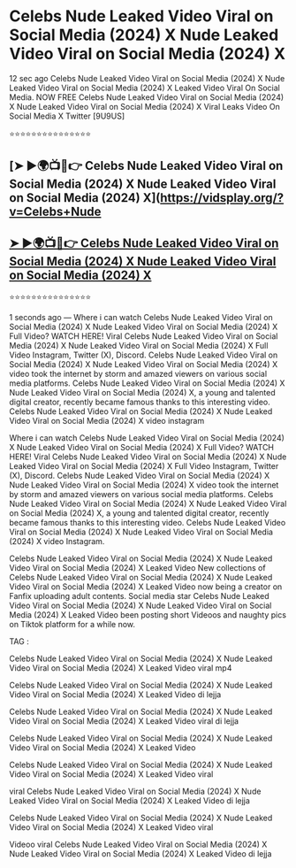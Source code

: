 ﻿# Celebs Nude Leaked Video Viral on Social Media (2024) X Nude Leaked Video Viral on Social Media (2024) X



12 sec ago Celebs Nude Leaked Video Viral on Social Media (2024) X Nude Leaked Video Viral on Social Media (2024) X Leaked Video Viral On Social Media. NOW FREE Celebs Nude Leaked Video Viral on Social Media (2024) X Nude Leaked Video Viral on Social Media (2024) X Viral Leaks Video On Social Media X Twitter [9U9US]

⭐⭐⭐⭐⭐⭐⭐⭐⭐⭐⭐⭐⭐⭐⭐

## [➤ ►🌍📺📱👉 Celebs Nude Leaked Video Viral on Social Media (2024) X Nude Leaked Video Viral on Social Media (2024) X](https://vidsplay.org/?v=Celebs+Nude

## [➤ ►🌍📺📱👉 Celebs Nude Leaked Video Viral on Social Media (2024) X Nude Leaked Video Viral on Social Media (2024) X](https://vidsplay.org/?v=Celebs+Nude)


⭐⭐⭐⭐⭐⭐⭐⭐⭐⭐⭐⭐⭐⭐⭐



1 seconds ago — Where i can watch Celebs Nude Leaked Video Viral on Social Media (2024) X Nude Leaked Video Viral on Social Media (2024) X Full Video? WATCH HERE! Viral Celebs Nude Leaked Video Viral on Social Media (2024) X Nude Leaked Video Viral on Social Media (2024) X Full Video Instagram, Twitter (X), Discord. Celebs Nude Leaked Video Viral on Social Media (2024) X Nude Leaked Video Viral on Social Media (2024) X video took the internet by storm and amazed viewers on various social media platforms. Celebs Nude Leaked Video Viral on Social Media (2024) X Nude Leaked Video Viral on Social Media (2024) X, a young and talented digital creator, recently became famous thanks to this interesting video. Celebs Nude Leaked Video Viral on Social Media (2024) X Nude Leaked Video Viral on Social Media (2024) X video instagram

Where i can watch Celebs Nude Leaked Video Viral on Social Media (2024) X Nude Leaked Video Viral on Social Media (2024) X Full Video? WATCH HERE! Viral Celebs Nude Leaked Video Viral on Social Media (2024) X Nude Leaked Video Viral on Social Media (2024) X Full Video Instagram, Twitter (X), Discord. Celebs Nude Leaked Video Viral on Social Media (2024) X Nude Leaked Video Viral on Social Media (2024) X video took the internet by storm and amazed viewers on various social media platforms. Celebs Nude Leaked Video Viral on Social Media (2024) X Nude Leaked Video Viral on Social Media (2024) X, a young and talented digital creator, recently became famous thanks to this interesting video. Celebs Nude Leaked Video Viral on Social Media (2024) X Nude Leaked Video Viral on Social Media (2024) X video Instagram.

Celebs Nude Leaked Video Viral on Social Media (2024) X Nude Leaked Video Viral on Social Media (2024) X Leaked Video New collections of Celebs Nude Leaked Video Viral on Social Media (2024) X Nude Leaked Video Viral on Social Media (2024) X Leaked Video now being a creator on Fanfix uploading adult contents. Social media star Celebs Nude Leaked Video Viral on Social Media (2024) X Nude Leaked Video Viral on Social Media (2024) X Leaked Video been posting short Videoos and naughty pics on Tiktok platform for a while now.

TAG :

 

Celebs Nude Leaked Video Viral on Social Media (2024) X Nude Leaked Video Viral on Social Media (2024) X Leaked Video viral mp4

 

Celebs Nude Leaked Video Viral on Social Media (2024) X Nude Leaked Video Viral on Social Media (2024) X Leaked Video di lejja

 

Celebs Nude Leaked Video Viral on Social Media (2024) X Nude Leaked Video Viral on Social Media (2024) X Leaked Video viral di lejja

 

Celebs Nude Leaked Video Viral on Social Media (2024) X Nude Leaked Video Viral on Social Media (2024) X Leaked Video

 

Celebs Nude Leaked Video Viral on Social Media (2024) X Nude Leaked Video Viral on Social Media (2024) X Leaked Video viral

 

viral Celebs Nude Leaked Video Viral on Social Media (2024) X Nude Leaked Video Viral on Social Media (2024) X Leaked Video di lejja

 

Celebs Nude Leaked Video Viral on Social Media (2024) X Nude Leaked Video Viral on Social Media (2024) X Leaked Video viral

 

Videoo viral Celebs Nude Leaked Video Viral on Social Media (2024) X Nude Leaked Video Viral on Social Media (2024) X Leaked Video di lejja